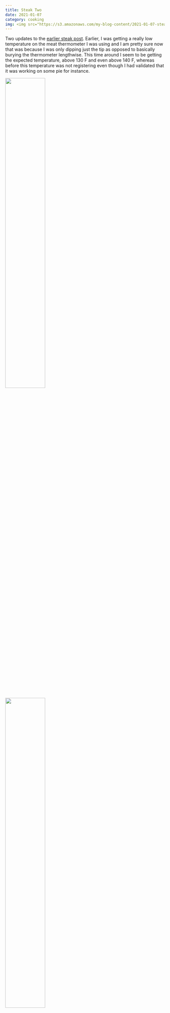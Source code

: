 ```yaml
---
title: Steak Two
date: 2021-01-07
category: cooking
img: <img src="https://s3.amazonaws.com/my-blog-content/2021-01-07-steak-two/2021-01-07 22.51.40.jpg" width="25%" style="transform:rotate(90deg);">
---
```


Two updates to the  <a href="{% post_url 2020-05-31-steak-puzzle %}">earlier steak post</a>. Earlier, I was getting a really low temperature on the meat thermometer I was using and I am pretty sure now that was because I was only dipping just the tip as opposed to basically burying the thermometer lengthwise. This time around I seem to be getting the expected temperature, above 130 F and even above 140 F, whereas before this temperature was not registering even though I had validated that it was working on some pie for instance.

<img src="https://s3.amazonaws.com/my-blog-content/2021-01-07-steak-two/2021-01-07 22.31.16.jpg" width="50%">
<img src="https://s3.amazonaws.com/my-blog-content/2021-01-07-steak-two/2021-01-07 22.51.40.jpg" width="50%">
<img src="https://s3.amazonaws.com/my-blog-content/2021-01-07-steak-two/2021-01-07 22.54.16.jpg" width="50%">

I have not condensed this to proper text yet but here's the recipe used for the above corresponding steak.

<img src="https://s3.amazonaws.com/my-blog-content/2021-01-07-steak-two/2021-01-11+09.36.29+steaks+cast+iron+%2B+oven.png" width="50%">
